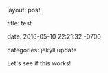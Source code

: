 layout: post

title: test

date: 2016-05-10 22:21:32 -0700

categories: jekyll update

Let's see if this works!
